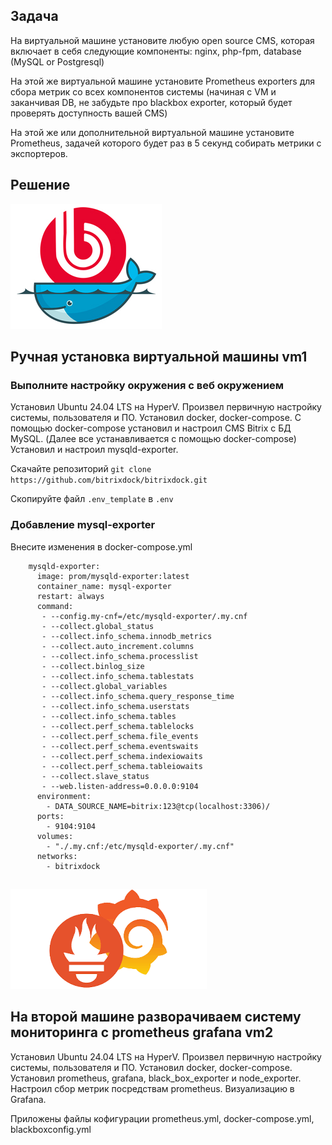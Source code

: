 ## Задача

На виртуальной машине установите любую open source CMS, которая включает в себя следующие компоненты: nginx, php-fpm, database (MySQL or Postgresql)

На этой же виртуальной машине установите Prometheus exporters для сбора метрик со всех компонентов системы (начиная с VM и заканчивая DB, не забудьте про blackbox exporter, который будет проверять доступность вашей CMS)

На этой же или дополнительной виртуальной машине установите Prometheus, задачей которого будет раз в 5 секунд собирать метрики с экспортеров.

## Решение
![Alt text](../img/logo.jpg?raw=true "BitrixDock")

## Ручная установка виртуальной машины vm1
### Выполните настройку окружения с веб окружением 

Установил Ubuntu 24.04 LTS на HyperV.
Произвел первичную настройку системы, пользователя и ПО.
Установил docker, docker-compose.
С помощью docker-compose установил и настроил CMS Bitrix с БД MySQL. (Далее все устанавливается с помощью docker-compose)
Установил и настроил mysqld-exporter. 

Скачайте репозиторий `git clone https://github.com/bitrixdock/bitrixdock.git`

Скопируйте файл `.env_template` в `.env`

### Добавление mysql-exporter
Внесите изменения в docker-compose.yml
````
    mysqld-exporter:
      image: prom/mysqld-exporter:latest
      container_name: mysql-exporter
      restart: always
      command:
       - --config.my-cnf=/etc/mysqld-exporter/.my.cnf
       - --collect.global_status
       - --collect.info_schema.innodb_metrics
       - --collect.auto_increment.columns
       - --collect.info_schema.processlist
       - --collect.binlog_size
       - --collect.info_schema.tablestats
       - --collect.global_variables
       - --collect.info_schema.query_response_time
       - --collect.info_schema.userstats
       - --collect.info_schema.tables
       - --collect.perf_schema.tablelocks
       - --collect.perf_schema.file_events
       - --collect.perf_schema.eventswaits
       - --collect.perf_schema.indexiowaits
       - --collect.perf_schema.tableiowaits
       - --collect.slave_status
       - --web.listen-address=0.0.0.0:9104
      environment:
        - DATA_SOURCE_NAME=bitrix:123@tcp(localhost:3306)/
      ports:
        - 9104:9104
      volumes:
        - "./.my.cnf:/etc/mysqld-exporter/.my.cnf"
      networks:
        - bitrixdock
````

##
![Alt text](../img/prom_graf.png?raw=true "BitrixDock")

## На второй машине разворачиваем систему мониторинга с prometheus grafana vm2

Установил Ubuntu 24.04 LTS на HyperV.
Произвел первичную настройку системы, пользователя и ПО.
Установил docker, docker-compose.
Установил prometheus, grafana, black_box_exporter и node_exporter.
Настроил сбор метрик посредствам prometheus. Визуализацию в Grafana.

Приложены файлы кофигурации prometheus.yml, docker-compose.yml, blackboxconfig.yml 


